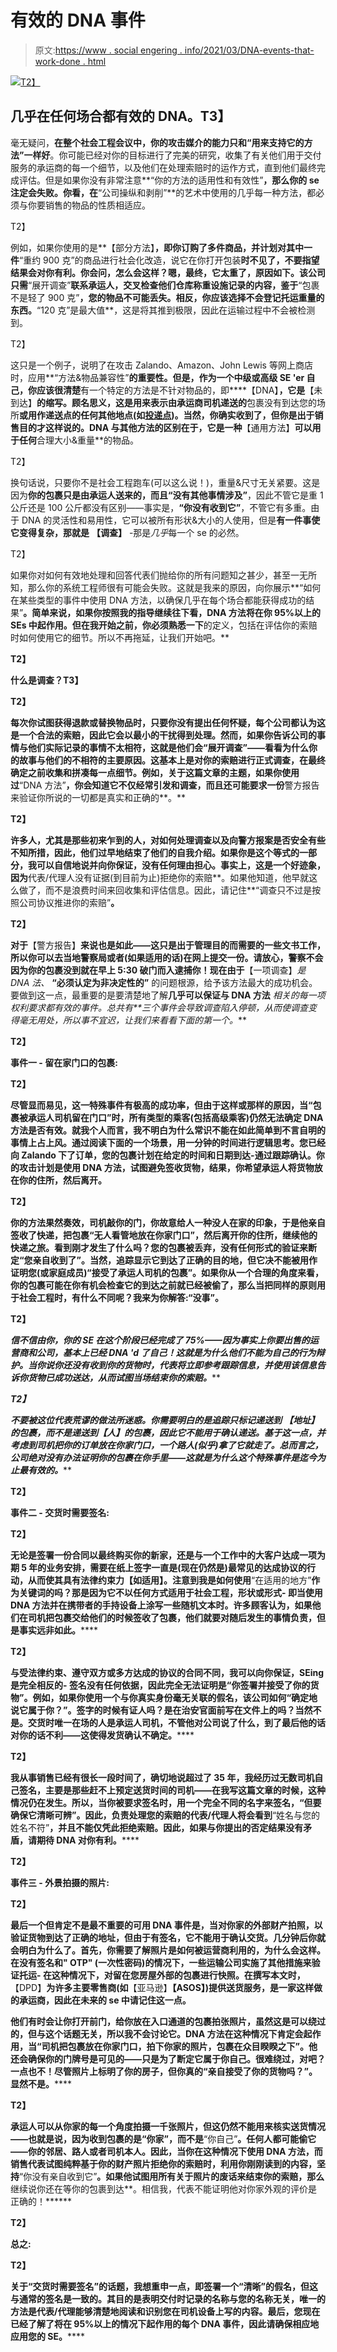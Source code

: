 # 有效的 DNA 事件

> 原文:[https://www . social engering . info/2021/03/DNA-events-that-work-done . html](https://www.socialengineering.info/2021/03/dna-events-that-work-done.html)

[![](../Images/428ccb112eba8b00f0f4094dd3a37c60.png)T2】](https://1.bp.blogspot.com/-ehxb6slRKdw/YDJMUaVJEgI/AAAAAAAALZQ/wvWtJYMDPTkvNiCRMu8yKBm2GjkL1PhoACLcBGAsYHQ/s226/DNA%2BMethod.%2Bwww.socialengineers.net.jpg)

## 几乎在任何场合都有效的 DNA。T3】

毫无疑问，**在整个社会工程会议中，你的攻击媒介的能力只和“用来支持它的方法”一样好**。你可能已经对你的目标进行了完美的研究，收集了有关他们用于交付服务的承运商的每一个细节，以及他们在处理索赔时的运作方式，直到他们最终完成评估。但是如果你没有非常注意**“你的方法的适用性和有效性”**，那么你的 se 注定会失败。你看，在**“公司操纵和剥削”**的艺术中使用的几乎每一种方法，都必须与你要销售的物品的性质相适应。

 T2】

例如，如果你使用的是**【部分方法】**，即你订购了多件商品，并计划对其中一件**“重约 900 克”的商品进行社会化改造，说它在你打开包装**时不见了，不要指望结果会对你有利。你会问，怎么会这样？嗯，**最终，它太重了**，原因如下。该公司只需**“展开调查”**联系承运人，交叉检查他们仓库称重设施记录的内容，鉴于**“包裹不是轻了 900 克”**，您的物品不可能丢失。相反，你应该选择不会登记托运重量的东西。**“120 克”是最大值**，这是将其推到极限，因此在运输过程中不会被检测到。

 T2】

这只是一个例子，说明了在攻击 Zalando、Amazon、John Lewis 等网上商店时，应用**“方法&物品兼容性”**的重要性。但是，作为一个中级或高级 SE 'er 自己，你应该很清楚**有一个特定的方法是不针对物品的，即****【DNA】**，它是**【未到达】**的缩写。顾名思义，这是用来表示由承运商司机递送的**包裹没有到达您的场所**或用作递送点的任何其他地点(如[投递点](https://www.socialengineers.net/2020/09/using-drop-house.html))。当然，你确实收到了，但你是出于销售目的才这样说的。DNA 与其他方法的区别在于，它是一种**【通用方法】**可以用于任何**合理大小&重量**的物品。

 T2】

换句话说，只要你不是社会工程跑车(可以这么说！)，重量&尺寸无关紧要。这是因为**你的包裹只是由承运人送来的，而且“没有其他事情涉及”**，因此不管它是重 1 公斤还是 100 公斤都没有区别——事实是，**“你没有收到它”**，不管它有多重。由于 DNA 的灵活性和易用性，它可以被所有形状&大小的人使用，但是**有一件事使它变得复杂，那就是** **【调查】** -那是*几乎*每一个 se 的必然。

 T2】

如果你对如何有效地处理和回答代表们抛给你的所有问题知之甚少，甚至一无所知，那么你的系统工程师很有可能会失败。这就是我来的原因，向你展示**“如何在某些类型的事件中使用 DNA 方法，以确保几乎在每个场合都能获得成功的结果”**。简单来说，如果你按照我的指导继续往下看，**DNA 方法将在你 95%以上的 SEs 中起作用**。但在我开始之前，你必须熟悉一下**的定义，包括在评估你的索赔时如何使用它的细节。所以不再拖延，让我们开始吧。**

 **T2】**

****什么是调查？T3】****

 **T2】**

**每次你试图获得退款或替换物品时，只要你没有提出任何怀疑，**每个公司都认为这是一个合法的索赔**，因此它会以最小的干扰得到处理。然而，如果你告诉公司的事情与他们实际记录的事情不太相符，这就是他们会“展开调查”——看看为什么你的故事与他们的不相符的主要原因。这基本上是对你的索赔进行正式调查，在最终确定之前收集和拼凑每一点细节。例如，关于这篇文章的主题，如果你使用过**“DNA 方法”**，你会知道它不仅经常引发和调查，而且还可能要求一份**警方报告来验证你所说的一切都是真实和正确的**。**

 **T2】**

**许多人，尤其是那些初来乍到的人，对如何处理调查以及向警方报案是否安全有些不知所措，因此，他们过早地结束了他们的自我介绍。如果你是这个等式的一部分，**我可以自信地说并向你保证，没有任何理由担心**。事实上，这是一个好迹象，因为**代表/代理人没有证据(到目前为止)拒绝你的索赔**。如果他知道，他早就这么做了，而不是浪费时间来回收集和评估信息。因此，请记住**“调查只不过是按照公司协议推进你的索赔”**。**

 **T2】**

**对于**【警方报告】**来说也是如此——这只是出于管理目的而需要的一些文书工作，所以你可以去当地警察局或者(如果适用的话)在网上提交一份。请放心，警察不会因为你的包裹没到就在早上 5:30 破门而入逮捕你！现在由于**【一项调查】**是 DNA 法*、* **“必须认定为非决定性的”** 的问题根源，给予该方法最大的成功机会。要做到这一点，最重要的是要清楚地了解**几乎可以保证与 DNA 方法** *相关的每一项权利要求都有效的事件。*总共有**三个事件会导致调查陷入停顿，从而使调查变得毫无用处，所以事不宜迟，让我们来看看下面的第一个。****

 ****T2】****

******事件一 - 留在家门口的包裹:******

 ****T2】****

****尽管显而易见，这一特殊事件有极高的成功率，但由于这样或那样的原因，当**“包裹被承运人司机留在门口”**时，所有类型的乘客(包括高级乘客)仍然无法确定 DNA 方法是否有效。就我个人而言，我不明白为什么常识不能在如此简单到不言自明的事情上占上风。通过阅读下面的一个场景，用一分钟的时间进行逻辑思考。您已经向 Zalando 下了订单，您的包裹计划在给定的时间和日期到达-通过跟踪确认。你的攻击计划是使用 DNA 方法，试图避免签收货物，结果，**你希望承运人将货物放在你的住所，然后离开**。****

 ****T2】****

****你的方法果然奏效，司机敲你的门，你故意给人一种没人在家的印象，于是他亲自签收了快递，把包裹“无人看管地放在你家门口”，然后离开你的住所，继续他的快递之旅。看到刚才发生了什么吗？**您的包裹被丢弃，没有任何形式的验证来断定“您亲自收到了”**。当然，追踪显示它到达了正确的目的地，但它决不能被用作证明您(或家庭成员)**“接受了承运人司机的包裹”**。如果你从一个合理的角度来看，你的包裹可能在你有机会检查它的到达之前就已经被偷了，那么当把同样的原则用于社会工程时，有什么不同呢？我来为你解答:**“没事”**。****

 ****T2】****

****信不信由你，**你的 SE 在这个阶段已经完成了 75%***——因为事实上你要出售的运营商和公司，基本上已经 DNA 'd 了自己！这就是为什么他们不能为自己的行为辩护。当你说你还没有收到你的货物时，代表将立即参考跟踪信息，并使用该信息告诉你货物已成功送达，从而试图当场结束你的索赔。*****

 *****T2】*****

*****不要被这位代表荒谬的做法所迷惑。你需要明白的是**追踪只标记递送到** **【地址】**的包裹，而不是递送到**【人】**的包裹，因此它不能用于确认递送。基于这一点，并考虑到司机把你的订单放在你家门口，一个路人(似乎)拿了它就走了。总而言之，**公司绝对没有办法证明你的包裹在你手里***——这就是为什么这个特殊事件是迄今为止最有效的。******

 ******T2】******

********事件二 - 交货时需要签名:********

 ******T2】******

******无论是签署一份合同以最终购买你的新家，还是与一个工作中的大客户达成一项为期 5 年的业务安排，需要在纸上签字一直是(现在仍然是)最常见的达成协议的行动，从而使其具有法律约束力**【如适用】**。注意到我是如何使用**“在适用的地方”**作为关键词的吗？那是因为它不以任何方式适用于社会工程，形状或形式- **即当使用 DNA 方法并在携带者的手持设备上涂写一些随机文本**时。许多顾客认为，如果他们在司机把包裹交给他们的时候签收了包裹，他们就要对随后发生的事情负责，但是事实远非如此。******

 ******T2】******

******与受法律约束、遵守双方或多方达成的协议的合同不同，我可以向你保证，SEing 是完全相反的- **签名没有任何依据，因此完全无法证明是“你签署并接受了你的货物”**。例如，如果你使用一个与你真实身份毫无关联的假名，该公司如何“确定地说它属于你？”。签字的时候有证人吗？是在治安官面前写在文件上的吗？当然不是。交货时唯一在场的人是承运人司机，不管他对公司说了什么，到了最后**他的话对你的话不利——这使得发货确认不确定**。******

 ******T2】******

******我从事销售已经有很长一段时间了，确切地说超过了 35 年，我经历过无数司机自己签名，主要是那些赶不上预定送货时间的司机——在我写这篇文章的时候，这种情况仍在发生。所以，当你被要求签名时，用一个完全不同的名字来签名，**“但要确保它清晰可辨”**。因此，负责处理您的索赔的代表/代理人将会看到**“姓名与您的姓名不符”**，并且不能仅凭此拒绝索赔。因此，如果与你提出的否定结果没有矛盾，请期待 DNA 对你有利。******

 ******T2】******

********事件三 - 外景拍摄的照片:********

 ******T2】******

******最后一个但肯定不是最不重要的可用 DNA 事件是，当**对你家**的外部财产拍照，以验证货物到达了正确的地址，但由于有签名，**它不能用于确认交货**。几分钟后你就会明白为什么了。首先，你需要了解照片是如何被运营商利用的，为什么会这样。在没有签名和" **OTP"** (一次性密码)的情况下，一些运输公司实施了其他措施来验证托运- **在这种情况下，对留在您房屋外部的包裹进行快照**。在撰写本文时，**【DPD】**为许多主要零售商(如**【亚马逊】****【ASOS】**)提供送货服务，是一家这样做的承运商，因此在未来的 se 中请记住这一点。******

******他们有时会让你打开前门，给你放在入口通道的包裹拍张照片，虽然这是可以绕过的，但与这个话题无关，所以我不会讨论它。DNA 方法在这种情况下肯定会起作用，当**“司机把包裹放在你家门口，拍下你家的照片，包裹在众目睽睽之下”**。他还会确保你的门牌号是可见的——只是为了断定它属于你自己。很难绕过，对吧？一点也不！**尽管照片上标明了你的房子，但你真的“亲自接受了你的货物吗？”**。显然不是。******

 ******T2】******

******承运人可以从你家的每一个角度拍摄一千张照片，但这仍然不能用来核实送货情况——也就是说，因为收到包裹的是**“你家”**，而不是**“你自己”**。任何人都可能偷它——你的邻居、路人或者司机本人。因此，当你在这种情况下使用 DNA 方法，而销售代表试图纯粹基于你的财产照片拒绝你的索赔时，利用你刚刚读到的内容，坚持**“你没有亲自收到它”**。如果他试图用所有关于照片的废话来结束你的索赔，那么**继续说你还在等你的包裹到达**。相信我，代表不能证明他对你家外观的评价是正确的！******

 ******T2】******

********总之:********

 ******T2】******

******关于**“交货时需要签名”**的话题，我想重申一点，即签署一个**“清晰”**的假名，但这与通常的签名是一致的。其目的是表明交付时记录的名称**与您的名称**无关，唯一的方法是代表/代理能够清楚地阅读和识别您在司机设备上写的内容。最后，您现在已经了解了将在 95%以上的情况下起作用的每个 DNA 事件，因此请确保相应地应用您的 SE。******